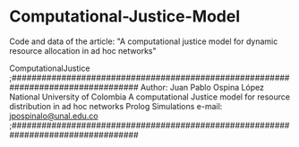 # Computational-Justice-Model
Code and data of the article: "A computational justice model for dynamic resource allocation in ad hoc networks"

ComputationalJustice
;################################################################################## Author: Juan Pablo Ospina López
National University of Colombia
A computational Justice model for resource distribution in ad hoc networks
Prolog Simulations
e-mail: jpospinalo@unal.edu.co
;##################################################################################
